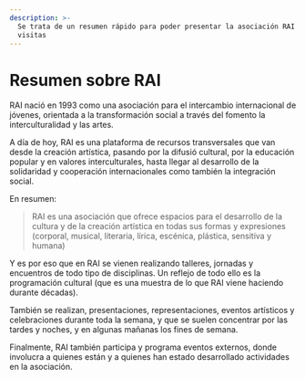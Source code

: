 ```yaml
---
description: >-
  Se trata de un resumen rápido para poder presentar la asociación RAI a las
  visitas
---
```


# Resumen sobre RAI

RAI nació en 1993 como una asociación para el intercambio internacional de jóvenes, orientada a la transformación social a través del fomento la interculturalidad y las artes.

A día de hoy, RAI es una plataforma de recursos transversales que van desde la creación artística, pasando por la difusió cultural, por la educación popular y en valores interculturales, hasta llegar al desarrollo de la solidaridad y cooperación internacionales como también la integración social.

En resumen:

> RAI es una asociación que ofrece espacios para el desarrollo de la cultura y de la creación artística en todas sus formas y expresiones (corporal, musical, literaria, lírica, escénica, plástica, sensitiva y humana)

Y es por eso que en RAI se vienen realizando talleres, jornadas y encuentros de todo tipo de disciplinas. Un reflejo de todo ello es la programación cultural (que es una muestra de lo que RAI viene haciendo durante décadas).

También se realizan, presentaciones, representaciones, eventos artísticos y celebraciones durante toda la semana, y que se suelen concentrar por las tardes y noches, y en algunas mañanas los fines de semana.

Finalmente, RAI también participa y programa eventos externos, donde involucra a quienes están y a quienes han estado desarrollado actividades en la asociación.

